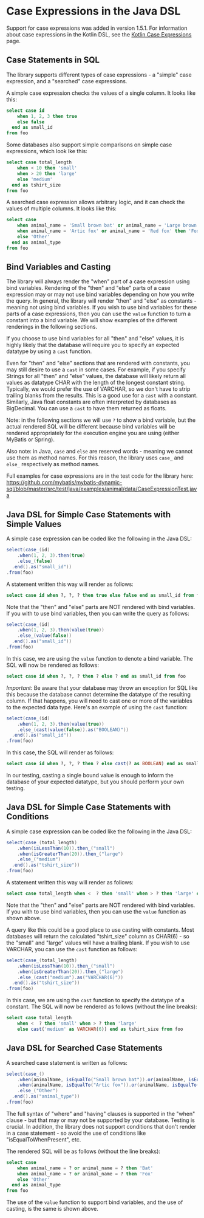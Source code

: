 # Case Expressions in the Java DSL

Support for case expressions was added in version 1.5.1. For information about case expressions in the Kotlin DSL, see
the [Kotlin Case Expressions](kotlinCaseExpressions.md) page.

## Case Statements in SQL
The library supports different types of case expressions - a "simple" case expression, and a "searched" case
expressions.

A simple case expression checks the values of a single column. It looks like this:

```sql
select case id
    when 1, 2, 3 then true 
    else false
  end as small_id
from foo
```

Some databases also support simple comparisons on simple case expressions, which look lke this:

```sql
select case total_length
    when < 10 then 'small'
    when > 20 then 'large'
    else 'medium'
  end as tshirt_size
from foo
```

A searched case expression allows arbitrary logic, and it can check the values of multiple columns. It looks like this:

```sql
select case
    when animal_name = 'Small brown bat' or animal_name = 'Large brown bat' then 'Bat' 
    when animal_name = 'Artic fox' or animal_name = 'Red fox' then 'Fox' 
    else 'Other'
  end as animal_type
from foo
```

## Bind Variables and Casting

The library will always render the "when" part of a case expression using bind variables. Rendering of the "then" and
"else" parts of a case expression may or may not use bind variables depending on how you write the query. In general,
the library will render "then" and "else" as constants - meaning not using bind variables. If you wish to use bind
variables for these parts of a case expressions, then you can use the `value` function to turn a constant into a 
bind variable. We will show examples of the different renderings in the following sections.

If you choose to use bind variables for all "then" and "else" values, it is highly likely that the database will
require you to specify an expected datatype by using a `cast` function.

Even for "then" and "else" sections that are rendered with constants, you may still desire to use a `cast` in some
cases. For example, if you specify Strings for all "then" and "else" values, the database will likely return all
values as datatype CHAR with the length of the longest constant string. Typically, we would prefer the use of VARCHAR,
so we don't have to strip trailing blanks from the results. This is a good use for a `cast` with a constant.
Similarly, Java float constants are often interpreted by databases as BigDecimal. You can use a `cast` to have them
returned as floats.

Note: in the following sections we will use `?` to show a bind variable, but the actual rendered SQL will be different
because bind variables will be rendered appropriately for the execution engine you are using (either MyBatis or Spring).

Also note: in Java, `case` and `else` are reserved words - meaning we cannot use them as method names. For this reason,
the library uses `case_` and `else_` respectively as method names.

Full examples for case expressions are in the test code for the library here:
https://github.com/mybatis/mybatis-dynamic-sql/blob/master/src/test/java/examples/animal/data/CaseExpressionTest.java

## Java DSL for Simple Case Statements with Simple Values

A simple case expression can be coded like the following in the Java DSL:

```java
select(case_(id)
    .when(1, 2, 3).then(true)
    .else_(false)
  .end().as("small_id"))
.from(foo)
```

A statement written this way will render as follows:

```sql
select case id when ?, ?, ? then true else false end as small_id from foo
```

Note that the "then" and "else" parts are NOT rendered with bind variables. If you with to use bind variables, then
you can write the query as follows:

```java
select(case_(id)
    .when(1, 2, 3).then(value(true))
    .else_(value(false))
  .end().as("small_id"))
.from(foo)
```

In this case, we are using the `value` function to denote a bind variable. The SQL will now be rendered as follows:

```sql
select case id when ?, ?, ? then ? else ? end as small_id from foo
```

*Important*: Be aware that your database may throw an exception for SQL like this because the database cannot determine
the datatype of the resulting column. If that happens, you will need to cast one or more of the variables to the
expected data type. Here's an example of using the `cast` function:

```java
select(case_(id)
    .when(1, 2, 3).then(value(true))
    .else_(cast(value(false)).as("BOOLEAN)"))
  .end().as("small_id"))
.from(foo)
```

In this case, the SQL will render as follows:

```sql
select case id when ?, ?, ? then ? else cast(? as BOOLEAN) end as small_id from foo
```

In our testing, casting a single bound value is enough to inform the database of your expected datatype, but
you should perform your own testing.

## Java DSL for Simple Case Statements with Conditions

A simple case expression can be coded like the following in the Java DSL:

```java
select(case_(total_length)
    .when(isLessThan(10)).then_("small")
    .when(isGreaterThan(20)).then_("large")
    .else_("medium")
  .end().as("tshirt_size"))
.from(foo)
```

A statement written this way will render as follows:

```sql
select case total_length when <  ? then 'small' when > ? then 'large' else 'medium' end as tshirt_size from foo
```

Note that the "then" and "else" parts are NOT rendered with bind variables. If you with to use bind variables, then
you can use the `value` function as shown above.

A query like this could be a good place to use casting with constants. Most databases will return the calculated
"tshirt_size" column as CHAR(6) - so the "small" and "large" values will have a trailing blank. If you wish to use
VARCHAR, you can use the `cast` function as follows:

```java
select(case_(total_length)
    .when(isLessThan(10)).then_("small")
    .when(isGreaterThan(20)).then_("large")
    .else_(cast("medium").as("VARCHAR(6)"))
  .end().as("tshirt_size"))
.from(foo)
```

In this case, we are using the `cast` function to specify the datatype of a constant. The SQL will now be rendered as
follows (without the line breaks):

```sql
select case total_length
    when <  ? then 'small' when > ? then 'large'
    else cast('medium' as VARCHAR(6)) end as tshirt_size from foo
```

## Java DSL for Searched Case Statements

A searched case statement is written as follows:

```java
select(case_()
    .when(animalName, isEqualTo("Small brown bat")).or(animalName, isEqualTo("Large brown bat")).then("Bat")
    .when(animalName, isEqualTo("Artic fox")).or(animalName, isEqualTo("Red fox")).then("Fox")
    .else_("Other")
  .end().as("animal_type"))
.from(foo)
```

The full syntax of "where" and "having" clauses is supported in the "when" clause - but that may or may not be supported
by your database. Testing is crucial. In addition, the library does not support conditions that don't render in a case
statement - so avoid the use of conditions like "isEqualToWhenPresent", etc.

The rendered SQL will be as follows (without the line breaks):
```sql
select case
    when animal_name = ? or animal_name = ? then 'Bat' 
    when animal_name = ? or animal_name = ? then 'Fox' 
    else 'Other'
  end as animal_type
from foo
```

The use of the `value` function to support bind variables, and the use of casting, is the same is shown above.
